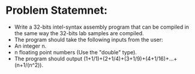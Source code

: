 # Problem Statemnet:

- Write a 32-bits intel-syntax assembly program that can be
  compiled in the same way the 32-bits lab samples are compiled.
- The program should take the following inputs from the user:
- An integer n.
- n floating point numbers (Use the "double" type).
- The program should output (1+1/1)+(2+1/4)+(3+1/9)+(4+1/16)+...+(n+1/(n^2)).
